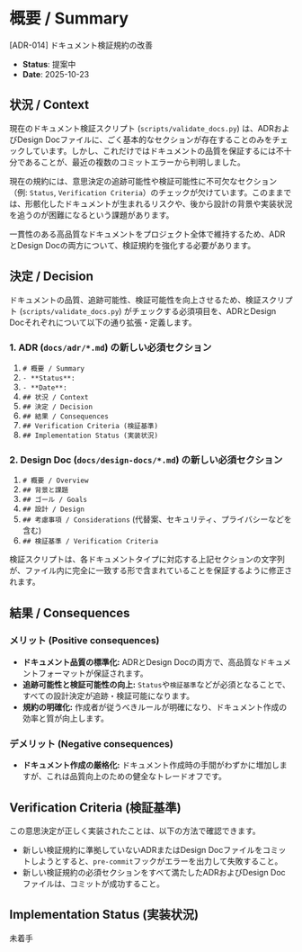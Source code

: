 # 概要 / Summary
[ADR-014] ドキュメント検証規約の改善

- **Status**: 提案中
- **Date**: 2025-10-23

## 状況 / Context

現在のドキュメント検証スクリプト (`scripts/validate_docs.py`) は、ADRおよびDesign Docファイルに、ごく基本的なセクションが存在することのみをチェックしています。しかし、これだけではドキュメントの品質を保証するには不十分であることが、最近の複数のコミットエラーから判明しました。

現在の規約には、意思決定の追跡可能性や検証可能性に不可欠なセクション（例: `Status`, `Verification Criteria`）のチェックが欠けています。このままでは、形骸化したドキュメントが生まれるリスクや、後から設計の背景や実装状況を追うのが困難になるという課題があります。

一貫性のある高品質なドキュメントをプロジェクト全体で維持するため、ADRとDesign Docの両方について、検証規約を強化する必要があります。

## 決定 / Decision

ドキュメントの品質、追跡可能性、検証可能性を向上させるため、検証スクリプト (`scripts/validate_docs.py`) がチェックする必須項目を、ADRとDesign Docそれぞれについて以下の通り拡張・定義します。

### 1. ADR (`docs/adr/*.md`) の新しい必須セクション

1.  `# 概要 / Summary`
2.  `- **Status**:`
3.  `- **Date**:`
4.  `## 状況 / Context`
5.  `## 決定 / Decision`
6.  `## 結果 / Consequences`
7.  `## Verification Criteria (検証基準)`
8.  `## Implementation Status (実装状況)`

### 2. Design Doc (`docs/design-docs/*.md`) の新しい必須セクション

1.  `# 概要 / Overview`
2.  `## 背景と課題`
3.  `## ゴール / Goals`
4.  `## 設計 / Design`
5.  `## 考慮事項 / Considerations` (代替案、セキュリティ、プライバシーなどを含む)
6.  `## 検証基準 / Verification Criteria`

検証スクリプトは、各ドキュメントタイプに対応する上記セクションの文字列が、ファイル内に完全に一致する形で含まれていることを保証するように修正されます。

## 結果 / Consequences

### メリット (Positive consequences)

- **ドキュメント品質の標準化:** ADRとDesign Docの両方で、高品質なドキュメントフォーマットが保証されます。
- **追跡可能性と検証可能性の向上:** `Status`や`検証基準`などが必須となることで、すべての設計決定が追跡・検証可能になります。
- **規約の明確化:** 作成者が従うべきルールが明確になり、ドキュメント作成の効率と質が向上します。

### デメリット (Negative consequences)

- **ドキュメント作成の厳格化:** ドキュメント作成時の手間がわずかに増加しますが、これは品質向上のための健全なトレードオフです。

## Verification Criteria (検証基準)

この意思決定が正しく実装されたことは、以下の方法で確認できます。

- 新しい検証規約に準拠していないADRまたはDesign Docファイルをコミットしようとすると、`pre-commit`フックがエラーを出力して失敗すること。
- 新しい検証規約の必須セクションをすべて満たしたADRおよびDesign Docファイルは、コミットが成功すること。

## Implementation Status (実装状況)
未着手